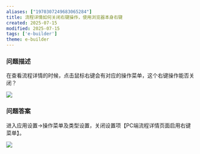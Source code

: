 ```yaml
---
aliases: ["1970307249683065284"]
title: 流程详情如何关闭右键操作，使用浏览器本身右键
created: 2025-07-15
modified: 2025-07-15
tags: ['e-builder']
theme: e-builder
---
```


### 问题描述

在查看流程详情的时候，点击鼠标右键会有对应的操作菜单，这个右键操作能否关闭？

![](02e60a531eabed155674f825ff1f31dc.jpg)

### 问题答案

进入应用设置->操作菜单及类型设置，关闭设置项【PC端流程详情页面启用右键菜单】。

![](9075db2e20af2b0e684c0e6a64071a45.jpg)